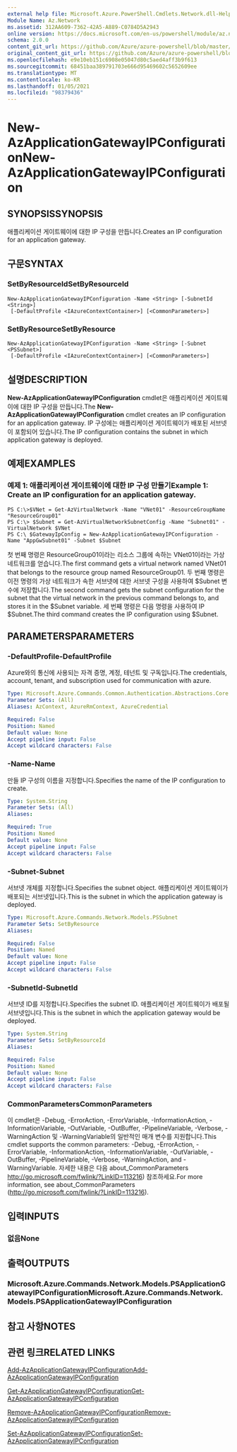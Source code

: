 ```yaml
---
external help file: Microsoft.Azure.PowerShell.Cmdlets.Network.dll-Help.xml
Module Name: Az.Network
ms.assetid: 312AA609-7362-42A5-A889-C0784D5A2943
online version: https://docs.microsoft.com/en-us/powershell/module/az.network/new-azapplicationgatewayipconfiguration
schema: 2.0.0
content_git_url: https://github.com/Azure/azure-powershell/blob/master/src/Network/Network/help/New-AzApplicationGatewayIPConfiguration.md
original_content_git_url: https://github.com/Azure/azure-powershell/blob/master/src/Network/Network/help/New-AzApplicationGatewayIPConfiguration.md
ms.openlocfilehash: e9e10eb151c6908e05047d80c5aed4aff3b9f613
ms.sourcegitcommit: 68451baa389791703e666d95469602c5652609ee
ms.translationtype: MT
ms.contentlocale: ko-KR
ms.lasthandoff: 01/05/2021
ms.locfileid: "98379436"
---
```

# <span data-ttu-id="ea12c-101">New-AzApplicationGatewayIPConfiguration</span><span class="sxs-lookup"><span data-stu-id="ea12c-101">New-AzApplicationGatewayIPConfiguration</span></span>

## <span data-ttu-id="ea12c-102">SYNOPSIS</span><span class="sxs-lookup"><span data-stu-id="ea12c-102">SYNOPSIS</span></span>
<span data-ttu-id="ea12c-103">애플리케이션 게이트웨이에 대한 IP 구성을 만듭니다.</span><span class="sxs-lookup"><span data-stu-id="ea12c-103">Creates an IP configuration for an application gateway.</span></span>

## <span data-ttu-id="ea12c-104">구문</span><span class="sxs-lookup"><span data-stu-id="ea12c-104">SYNTAX</span></span>

### <span data-ttu-id="ea12c-105">SetByResourceId</span><span class="sxs-lookup"><span data-stu-id="ea12c-105">SetByResourceId</span></span>
```
New-AzApplicationGatewayIPConfiguration -Name <String> [-SubnetId <String>]
 [-DefaultProfile <IAzureContextContainer>] [<CommonParameters>]
```

### <span data-ttu-id="ea12c-106">SetByResource</span><span class="sxs-lookup"><span data-stu-id="ea12c-106">SetByResource</span></span>
```
New-AzApplicationGatewayIPConfiguration -Name <String> [-Subnet <PSSubnet>]
 [-DefaultProfile <IAzureContextContainer>] [<CommonParameters>]
```

## <span data-ttu-id="ea12c-107">설명</span><span class="sxs-lookup"><span data-stu-id="ea12c-107">DESCRIPTION</span></span>
<span data-ttu-id="ea12c-108">**New-AzApplicationGatewayIPConfiguration** cmdlet은 애플리케이션 게이트웨이에 대한 IP 구성을 만듭니다.</span><span class="sxs-lookup"><span data-stu-id="ea12c-108">The **New-AzApplicationGatewayIPConfiguration** cmdlet creates an IP configuration for an application gateway.</span></span>
<span data-ttu-id="ea12c-109">IP 구성에는 애플리케이션 게이트웨이가 배포된 서브넷이 포함되어 있습니다.</span><span class="sxs-lookup"><span data-stu-id="ea12c-109">The IP configuration contains the subnet in which application gateway is deployed.</span></span>

## <span data-ttu-id="ea12c-110">예제</span><span class="sxs-lookup"><span data-stu-id="ea12c-110">EXAMPLES</span></span>

### <span data-ttu-id="ea12c-111">예제 1: 애플리케이션 게이트웨이에 대한 IP 구성 만들기</span><span class="sxs-lookup"><span data-stu-id="ea12c-111">Example 1: Create an IP configuration for an application gateway.</span></span>
```
PS C:\>$VNet = Get-AzVirtualNetwork -Name "VNet01" -ResourceGroupName "ResourceGroup01"
PS C:\> $Subnet = Get-AzVirtualNetworkSubnetConfig -Name "Subnet01" -VirtualNetwork $VNet 
PS C:\ $GatewayIpConfig = New-AzApplicationGatewayIPConfiguration -Name "AppGwSubnet01" -Subnet $Subnet
```

<span data-ttu-id="ea12c-112">첫 번째 명령은 ResourceGroup01이라는 리소스 그룹에 속하는 VNet01이라는 가상 네트워크를 얻습니다.</span><span class="sxs-lookup"><span data-stu-id="ea12c-112">The first command gets a virtual network named VNet01 that belongs to the resource group named ResourceGroup01.</span></span>
<span data-ttu-id="ea12c-113">두 번째 명령은 이전 명령의 가상 네트워크가 속한 서브넷에 대한 서브넷 구성을 사용하여 $Subnet 변수에 저장합니다.</span><span class="sxs-lookup"><span data-stu-id="ea12c-113">The second command gets the subnet configuration for the subnet that the virtual network in the previous command belongs to, and stores it in the $Subnet variable.</span></span>
<span data-ttu-id="ea12c-114">세 번째 명령은 다음 명령을 사용하여 IP $Subnet.</span><span class="sxs-lookup"><span data-stu-id="ea12c-114">The third command creates the IP configuration using $Subnet.</span></span>

## <span data-ttu-id="ea12c-115">PARAMETERS</span><span class="sxs-lookup"><span data-stu-id="ea12c-115">PARAMETERS</span></span>

### <span data-ttu-id="ea12c-116">-DefaultProfile</span><span class="sxs-lookup"><span data-stu-id="ea12c-116">-DefaultProfile</span></span>
<span data-ttu-id="ea12c-117">Azure와의 통신에 사용되는 자격 증명, 계정, 테넌트 및 구독입니다.</span><span class="sxs-lookup"><span data-stu-id="ea12c-117">The credentials, account, tenant, and subscription used for communication with azure.</span></span>

```yaml
Type: Microsoft.Azure.Commands.Common.Authentication.Abstractions.Core.IAzureContextContainer
Parameter Sets: (All)
Aliases: AzContext, AzureRmContext, AzureCredential

Required: False
Position: Named
Default value: None
Accept pipeline input: False
Accept wildcard characters: False
```

### <span data-ttu-id="ea12c-118">-Name</span><span class="sxs-lookup"><span data-stu-id="ea12c-118">-Name</span></span>
<span data-ttu-id="ea12c-119">만들 IP 구성의 이름을 지정합니다.</span><span class="sxs-lookup"><span data-stu-id="ea12c-119">Specifies the name of the IP configuration to create.</span></span>

```yaml
Type: System.String
Parameter Sets: (All)
Aliases:

Required: True
Position: Named
Default value: None
Accept pipeline input: False
Accept wildcard characters: False
```

### <span data-ttu-id="ea12c-120">-Subnet</span><span class="sxs-lookup"><span data-stu-id="ea12c-120">-Subnet</span></span>
<span data-ttu-id="ea12c-121">서브넷 개체를 지정합니다.</span><span class="sxs-lookup"><span data-stu-id="ea12c-121">Specifies the subnet object.</span></span>
<span data-ttu-id="ea12c-122">애플리케이션 게이트웨이가 배포되는 서브넷입니다.</span><span class="sxs-lookup"><span data-stu-id="ea12c-122">This is the subnet in which the application gateway is deployed.</span></span>

```yaml
Type: Microsoft.Azure.Commands.Network.Models.PSSubnet
Parameter Sets: SetByResource
Aliases:

Required: False
Position: Named
Default value: None
Accept pipeline input: False
Accept wildcard characters: False
```

### <span data-ttu-id="ea12c-123">-SubnetId</span><span class="sxs-lookup"><span data-stu-id="ea12c-123">-SubnetId</span></span>
<span data-ttu-id="ea12c-124">서브넷 ID를 지정합니다.</span><span class="sxs-lookup"><span data-stu-id="ea12c-124">Specifies the subnet ID.</span></span>
<span data-ttu-id="ea12c-125">애플리케이션 게이트웨이가 배포될 서브넷입니다.</span><span class="sxs-lookup"><span data-stu-id="ea12c-125">This is the subnet in which the application gateway would be deployed.</span></span>

```yaml
Type: System.String
Parameter Sets: SetByResourceId
Aliases:

Required: False
Position: Named
Default value: None
Accept pipeline input: False
Accept wildcard characters: False
```

### <span data-ttu-id="ea12c-126">CommonParameters</span><span class="sxs-lookup"><span data-stu-id="ea12c-126">CommonParameters</span></span>
<span data-ttu-id="ea12c-127">이 cmdlet은 -Debug, -ErrorAction, -ErrorVariable, -InformationAction, -InformationVariable, -OutVariable, -OutBuffer, -PipelineVariable, -Verbose, -WarningAction 및 -WarningVariable의 일반적인 매개 변수를 지원합니다.</span><span class="sxs-lookup"><span data-stu-id="ea12c-127">This cmdlet supports the common parameters: -Debug, -ErrorAction, -ErrorVariable, -InformationAction, -InformationVariable, -OutVariable, -OutBuffer, -PipelineVariable, -Verbose, -WarningAction, and -WarningVariable.</span></span> <span data-ttu-id="ea12c-128">자세한 내용은 다음 about_CommonParameters http://go.microsoft.com/fwlink/?LinkID=113216) 참조하세요.</span><span class="sxs-lookup"><span data-stu-id="ea12c-128">For more information, see about_CommonParameters (http://go.microsoft.com/fwlink/?LinkID=113216).</span></span>

## <span data-ttu-id="ea12c-129">입력</span><span class="sxs-lookup"><span data-stu-id="ea12c-129">INPUTS</span></span>

### <span data-ttu-id="ea12c-130">없음</span><span class="sxs-lookup"><span data-stu-id="ea12c-130">None</span></span>

## <span data-ttu-id="ea12c-131">출력</span><span class="sxs-lookup"><span data-stu-id="ea12c-131">OUTPUTS</span></span>

### <span data-ttu-id="ea12c-132">Microsoft.Azure.Commands.Network.Models.PSApplicationGatewayIPConfiguration</span><span class="sxs-lookup"><span data-stu-id="ea12c-132">Microsoft.Azure.Commands.Network.Models.PSApplicationGatewayIPConfiguration</span></span>

## <span data-ttu-id="ea12c-133">참고 사항</span><span class="sxs-lookup"><span data-stu-id="ea12c-133">NOTES</span></span>

## <span data-ttu-id="ea12c-134">관련 링크</span><span class="sxs-lookup"><span data-stu-id="ea12c-134">RELATED LINKS</span></span>

[<span data-ttu-id="ea12c-135">Add-AzApplicationGatewayIPConfiguration</span><span class="sxs-lookup"><span data-stu-id="ea12c-135">Add-AzApplicationGatewayIPConfiguration</span></span>](./Add-AzApplicationGatewayIPConfiguration.md)

[<span data-ttu-id="ea12c-136">Get-AzApplicationGatewayIPConfiguration</span><span class="sxs-lookup"><span data-stu-id="ea12c-136">Get-AzApplicationGatewayIPConfiguration</span></span>](./Get-AzApplicationGatewayIPConfiguration.md)

[<span data-ttu-id="ea12c-137">Remove-AzApplicationGatewayIPConfiguration</span><span class="sxs-lookup"><span data-stu-id="ea12c-137">Remove-AzApplicationGatewayIPConfiguration</span></span>](./Remove-AzApplicationGatewayIPConfiguration.md)

[<span data-ttu-id="ea12c-138">Set-AzApplicationGatewayIPConfiguration</span><span class="sxs-lookup"><span data-stu-id="ea12c-138">Set-AzApplicationGatewayIPConfiguration</span></span>](./Set-AzApplicationGatewayIPConfiguration.md)


